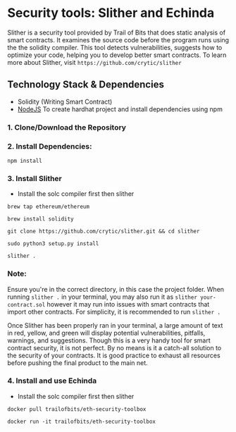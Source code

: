 # Security tools: Slither and Echinda
Slither is a security tool provided by Trail of Bits that does static analysis of smart contracts.
It examines the source code before the program runs using the the solidity compiler. This tool
detects vulnerabilities, suggests how to optimize your code, helping you to develop
better smart contracts. To learn more about Slither, visit
`https://github.com/crytic/slither`


## Technology Stack & Dependencies

- Solidity (Writing Smart Contract)
- [NodeJS](https://nodejs.org/en/) To create hardhat project and install dependencies using npm


### 1. Clone/Download the Repository

### 2. Install Dependencies:
```
npm install
```

### 3. Install Slither
- Install the solc compiler first then slither
```
brew tap ethereum/ethereum
```
```
brew install solidity
```
```
git clone https://github.com/crytic/slither.git && cd slither
```
```
sudo python3 setup.py install
```
```
slither .
```
### Note:

Ensure you're in the correct directory, in this case the project folder. When running
`slither .` in your terminal, you may also run it as `slither your-contract.sol`
however it may run into issues with smart contracts that import other contracts. For
simplicity, it is recommended to run `slither .`

Once Slither has been properly ran in your terminal, a large amount of text in red, yellow,
and green will display potential vulnerabilities, pitfalls, warnings, and suggestions. Though this
is a very handy tool for smart contract security, it is not perfect. By no means is it
a catch-all solution to the security of your contracts. It is good practice to exhaust
all resources before pushing the final product to the main net.

### 4. Install and use Echinda 
- Install the solc compiler first then slither
```
docker pull trailofbits/eth-security-toolbox
```
```
docker run -it trailofbits/eth-security-toolbox
```
